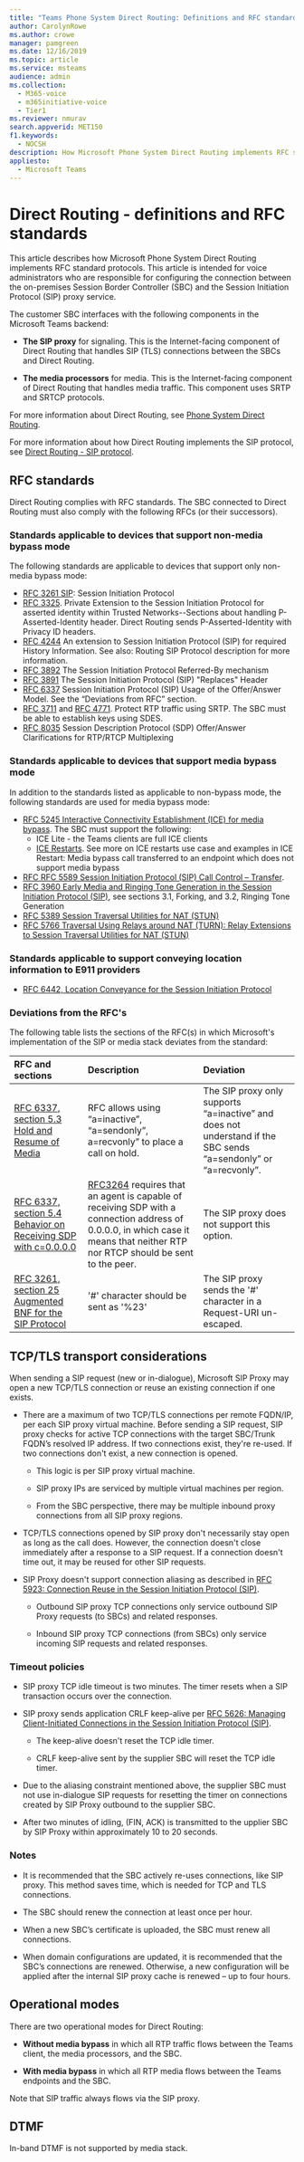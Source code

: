 ```yaml
---
title: "Teams Phone System Direct Routing: Definitions and RFC standards"
author: CarolynRowe
ms.author: crowe
manager: pamgreen
ms.date: 12/16/2019
ms.topic: article
ms.service: msteams
audience: admin
ms.collection: 
  - M365-voice
  - m365initiative-voice
  - Tier1
ms.reviewer: nmurav
search.appverid: MET150
f1.keywords: 
  - NOCSH
description: How Microsoft Phone System Direct Routing implements RFC standard protocols.
appliesto: 
  - Microsoft Teams
---
```


# Direct Routing - definitions and RFC standards

This article describes how Microsoft Phone System Direct Routing implements RFC standard protocols. This article is intended for voice administrators who are responsible for configuring the connection between the on-premises Session Border Controller (SBC) and the Session Initiation Protocol (SIP) proxy service.

The customer SBC interfaces with the following components in the Microsoft Teams backend: 

- **The SIP proxy** for signaling. This is the Internet-facing component of Direct Routing that handles SIP (TLS) connections between the SBCs and Direct Routing.

- **The media processors** for media. This is the Internet-facing component of Direct Routing that handles media traffic. This component uses SRTP and SRTCP protocols.


For more information about Direct Routing, see [Phone System Direct Routing](direct-routing-landing-page.md).

For more information about how Direct Routing implements the SIP protocol, see [Direct Routing - SIP protocol](direct-routing-protocols-sip.md).

## RFC standards

Direct Routing complies with RFC standards.  The SBC connected to Direct Routing must also comply with the following RFCs (or their successors). 

### Standards applicable to devices that support non-media bypass mode 

The following standards are applicable to devices that support only non-media bypass mode:

- [RFC 3261 SIP](https://tools.ietf.org/html/rfc3261): Session Initiation Protocol
- [RFC 3325](https://www.ietf.org/rfc/rfc3325). Private Extension to the Session Initiation Protocol for asserted identity within Trusted Networks--Sections about handling P-Asserted-Identity header. Direct Routing sends P-Asserted-Identity with Privacy ID headers. 
- [RFC 4244](https://www.ietf.org/rfc/rfc4244.txt) An extension to Session Initiation Protocol (SIP) for required History Information. See also: Routing SIP Protocol description for more information.
- [RFC 3892](https://www.ietf.org/rfc/rfc3892.txt) The Session Initiation Protocol Referred-By mechanism
- [RFC 3891](https://www.ietf.org/rfc/rfc3891.txt) The Session Initiation Protocol (SIP) "Replaces" Header 
- [RFC 6337](https://tools.ietf.org/html/rfc6337) Session Initiation Protocol (SIP) Usage of the Offer/Answer Model.
  See the “Deviations from RFC” section.
- [RFC 3711](https://tools.ietf.org/html/rfc3711) and [RFC 4771](https://tools.ietf.org/html/rfc4771). Protect RTP traffic using SRTP. The SBC must be able to establish keys using SDES. 
- [RFC 8035](https://www.ietf.org/rfc/rfc8035.txt) Session Description Protocol (SDP) Offer/Answer Clarifications for RTP/RTCP Multiplexing

### Standards applicable to devices that support media bypass mode

In addition to the standards listed as applicable to non-bypass mode, the following standards are used for media bypass mode:

- [RFC 5245 Interactive Connectivity Establishment (ICE) for media bypass](https://tools.ietf.org/html/rfc5245).  The SBC must support the following:
  - ICE Lite - the Teams clients are full ICE clients
  - [ICE Restarts](https://tools.ietf.org/html/rfc5245#section-9.1.1.1). See more on ICE restarts use case and examples in ICE Restart:  Media bypass call transferred to an endpoint which does not support media bypass   
- [RFC RFC 5589 Session Initiation Protocol (SIP) Call Control – Transfer](https://tools.ietf.org/html/rfc5589). 
- [RFC 3960 Early Media and Ringing Tone Generation in the Session Initiation Protocol (SIP)](https://tools.ietf.org/html/rfc3960), see sections 3.1, Forking, and 3.2, Ringing Tone Generation 
- [RFC 5389 Session Traversal Utilities for NAT (STUN)](https://tools.ietf.org/html/rfc5389)
- [RFC 5766 Traversal Using Relays around NAT (TURN): Relay Extensions to Session Traversal Utilities for NAT (STUN)](https://tools.ietf.org/html/rfc5766)

### Standards applicable to support conveying location information to E911 providers

- [RFC 6442, Location Conveyance for the Session Initiation Protocol](https://tools.ietf.org/html/rfc6442)

### Deviations from the RFC's

The following table lists the sections of the RFC(s) in which Microsoft's implementation of the SIP or media stack deviates from the standard:

| RFC and sections | Description | Deviation |
| :---------------------  |:---------------------- |:-----------------------|
| [RFC 6337, section 5.3 Hold and Resume of Media](https://tools.ietf.org/html/rfc6337#section-5.3) | RFC allows using “a=inactive”, “a=sendonly”, a=recvonly” to place a call on hold. |The SIP proxy only supports “a=inactive” and does not understand if the SBC sends “a=sendonly” or “a=recvonly”.
| [RFC 6337, section 5.4 Behavior on Receiving SDP with c=0.0.0.0](https://tools.ietf.org/html/rfc6337#section-5.4) | [RFC3264](https://tools.ietf.org/html/rfc3264) requires that an agent is capable of receiving SDP with a connection address of 0.0.0.0, in which case it means that neither  RTP nor RTCP should be sent to the peer. | The SIP proxy does not support this option. |
| [RFC 3261, section 25 Augmented BNF for the SIP Protocol](https://tools.ietf.org/html/rfc3261#section-25.1) | '#' character should be sent as '%23'| The SIP proxy sends the '#' character in a Request-URI un-escaped. |

## TCP/TLS transport considerations

When sending a SIP request (new or in-dialogue), Microsoft SIP Proxy may open a new TCP/TLS connection or reuse an existing connection if one exists.  

- There are a maximum of two TCP/TLS connections per remote FQDN/IP, per each SIP proxy virtual machine. Before sending a SIP request, SIP proxy checks for active TCP connections with the target SBC/Trunk FQDN’s resolved IP address. If two connections exist, they're re-used. If two connections don't exist, a new connection is opened.  

  - This logic is per SIP proxy virtual machine.  

  - SIP proxy IPs are serviced by multiple virtual machines per region.  

  - From the SBC perspective, there may be multiple inbound proxy connections from all SIP proxy regions.  

- TCP/TLS connections opened by SIP proxy don't necessarily stay open as long as the call does. However, the connection doesn't close immediately after a response to a SIP request.  If a connection doesn't time out, it may be reused for other SIP requests.  

- SIP Proxy doesn't support connection aliasing as described in [RFC 5923: Connection Reuse in the Session Initiation Protocol (SIP)](https://www.rfc-editor.org/rfc/rfc5923.html).

  - Outbound SIP proxy TCP connections only service outbound SIP Proxy requests (to SBCs) and related responses.

  - Inbound SIP proxy TCP connections (from SBCs) only service incoming SIP requests and related responses.  


### Timeout policies 

- SIP proxy TCP idle timeout is two minutes. The timer resets when a SIP transaction occurs over the connection.  

- SIP proxy sends application CRLF keep-alive per [RFC 5626: Managing Client-Initiated Connections in the Session Initiation Protocol (SIP)](https://www.rfc-editor.org/rfc/rfc5626).

  - The keep-alive doesn't reset the TCP idle timer.

  - CRLF keep-alive sent by the supplier SBC will reset the TCP idle timer.

- Due to the aliasing constraint mentioned above, the supplier SBC must not use in-dialogue SIP requests for resetting the timer on connections created by SIP Proxy outbound to the supplier SBC. 

- After two minutes of idling, (FIN, ACK) is transmitted to the upplier SBC by SIP Proxy within approximately 10 to 20 seconds. 

### Notes

- It is recommended that the SBC actively re-uses connections, like SIP proxy. This method saves time, which is needed for TCP and TLS connections. 

- The SBC should renew the connection at least once per hour. 

- When a new SBC’s certificate is uploaded, the SBC must renew all connections. 

- When domain configurations are updated, it is recommended that the SBC’s connections are renewed. Otherwise, a new configuration will be applied after the internal SIP proxy cache is renewed – up to four hours. 

 
## Operational modes

There are two operational modes for Direct Routing:

- **Without media bypass** in which all RTP traffic flows between the Teams client, the media processors, and the SBC.  

- **With media bypass** in which all RTP media flows between the Teams endpoints and the SBC. 

Note that SIP traffic always flows via the SIP proxy. 

## DTMF

In-band DTMF is not supported by media stack.
